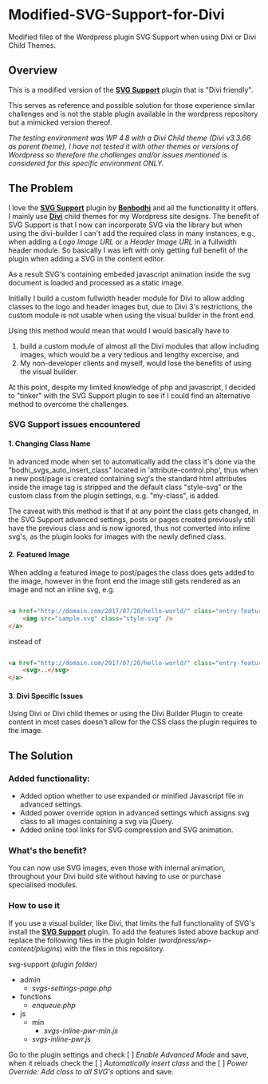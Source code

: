 # Modified-SVG-Support-for-Divi

Modified files of the Wordpress plugin SVG Support when using Divi or Divi Child Themes.


## Overview

This is a modified version of the [**SVG Support**](https://wordpress.org/plugins/svg-support/) plugin that is "Divi friendly".

This serves as reference and possible solution for those experience similar challenges and is not the stable plugin available in the wordpress repository but a mimicked version thereof.

*The testing environment was WP 4.8 with a Divi Child theme (Divi v3.3.66 as parent theme), I have not tested it with other themes or versions of Wordpress so therefore the challenges and/or issues mentioned is considered for this specific environment ONLY.*

## The Problem

I love the [**SVG Support**](https://wordpress.org/plugins/svg-support/) plugin by [**Benbodhi**](https://github.com/benbodhi) and all the functionality it offers. I mainly use [**Divi**](http://www.elegantthemes.com) child themes for my Wordpress site designs. The benefit of SVG Support is that I now can incorporate SVG via the library but when using the divi-builder I can't add the required class in many instances, e.g., when adding a *Logo Image URL* or a *Header Image URL* in a fullwidth header module. So basically I was left with only getting full benefit of the plugin when adding a SVG in the content editor.

As a result SVG's containing embeded javascript animation inside the svg document is loaded and processed as a static image.

Initially I build a custom fullwidth header module for Divi to allow adding classes to the logo and header images but, due to Divi 3's restrictions, the custom module is not usable when using the visual builder in the front end.

Using this method would mean that would I would basically have to

1. build a custom module of almost all the Divi modules that allow including images, which would be a very tedious and lengthy excercise, and
1. My non-developer clients and myself, would lose the benefits of using the visual builder.

At this point, despite my limited knowledge of php and javascript, I decided to "tinker" with the SVG Support plugin to see if I could find an alternative method to overcome the challenges.

### SVG Support issues encountered

#### 1. Changing Class Name

In advanced mode when set to automatically add the class it's done via the "bodhi_svgs_auto_insert_class" located in 'attribute-control.php', thus when a new post/page is created containing svg's the standard html attributes inside the image tag is stripped and the default class "style-svg" or the custom class from the plugin settings, e.g. "my-class", is added.

The caveat with this method is that if at any point the class gets changed, in the SVG Support advanced settings, posts or pages created previously still have the previous class and is now ignored, thus not converted into inline svg's, as the plugin looks for images with the newly defined class.

#### 2. Featured Image

When adding a featured image to post/pages the class does gets added to the image, however in the front end the image still gets rendered as an image and not an inline svg, 
e.g. 

``` html

<a href="http://domain.com/2017/07/20/hello-world/" class="entry-featured-image-url">
    <img src="sample.svg" class="style-svg" />
</a> 

```

instead of

``` html

<a href="http://domain.com/2017/07/20/hello-world/" class="entry-featured-image-url">
    <svg>..</svg>
</a>

```

#### 3. Divi Specific Issues

Using Divi or Divi child themes or using the Divi Builder Plugin to create content in most cases doesn't allow for the CSS class the plugin requires to the image.

## The Solution

### Added functionality:

* Added option whether to use expanded or minified Javascript file in advanced settings.
* Added power override option in advanced settings which assigns svg class to all images containing a svg via jQuery.
* Added online tool links for SVG compression and SVG animation.

### What's the benefit?

You can now use SVG images, even those with internal animation, throughout your Divi build site without having to use or purchase specialised modules.

### How to use it

If you use a visual builder, like Divi, that limits the full functionality of SVG's install the [**SVG Support**](https://wordpress.org/plugins/svg-support/) plugin. To add the features listed above backup and replace the following files in the plugin folder (*wordpress/wp-content/plugins*) with the files in this repository.

svg-support *(plugin folder)*

* admin
  * *svgs-settings-page.php*
* functions
  * *enqueue.php*
* js
  * min
    * *svgs-inline-pwr-min.js*
  * *svgs-inline-pwr.js*

Go to the plugin settings and check [ ] *Enable Advanced Mode* and save, when it reloads check the [ ] *Automatically insert class* and the [ ] *Power Override: Add class to all SVG's* options and save.